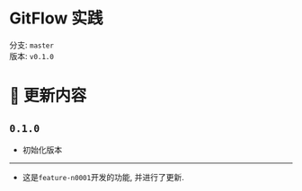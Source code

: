 # GitFlow 实践
分支: `master`  
版本: `v0.1.0`

#  更新内容
## `0.1.0`
- 初始化版本

------------
- 这是`feature-n0001`开发的功能, 并进行了更新.
